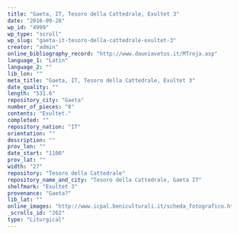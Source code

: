 ```yaml
---
title: "Gaeta, IT, Tesoro della Cattedrale, Exultet 3"
date: "2016-09-28"
wp_id: "4999"
wp_type: "scroll"
wp_slug: "gaeta-it-tesoro-della-cattedrale-exultet-3"
creator: "admin"
online_bibliography_record: "http://www.dauniavetus.it/MTroja.asp"
language_1: "Latin"
language_2: ""
lib_lon: ""
meta_title: "Gaeta, IT, Tesoro della Cattedrale, Exultet 3"
date_quality: ""
length: "531.6"
repository_city: "Gaeta"
number_of_pieces: "8"
contents: "Exultet."
completed: ""
repository_nation: "IT"
orientation: ""
description: ""
prov_lon: ""
date_start: "1100"
prov_lat: ""
width: "27"
repository: "Tesoro della Cattedrale"
repository_name_and_city: "Tesoro della Cattedrale, Gaeta IT"
shelfmark: "Exultet 3"
provenance: "Gaeta?"
lib_lat: ""
online_images: "http://www.icpal.beniculturali.it/scheda_fotografico.html?ids_foto=A4DEE7D7-36B6-44E3-8D63-7DB4A20C12CB"
_scrolls_id: "262"
type: "Liturgical"
---
```



